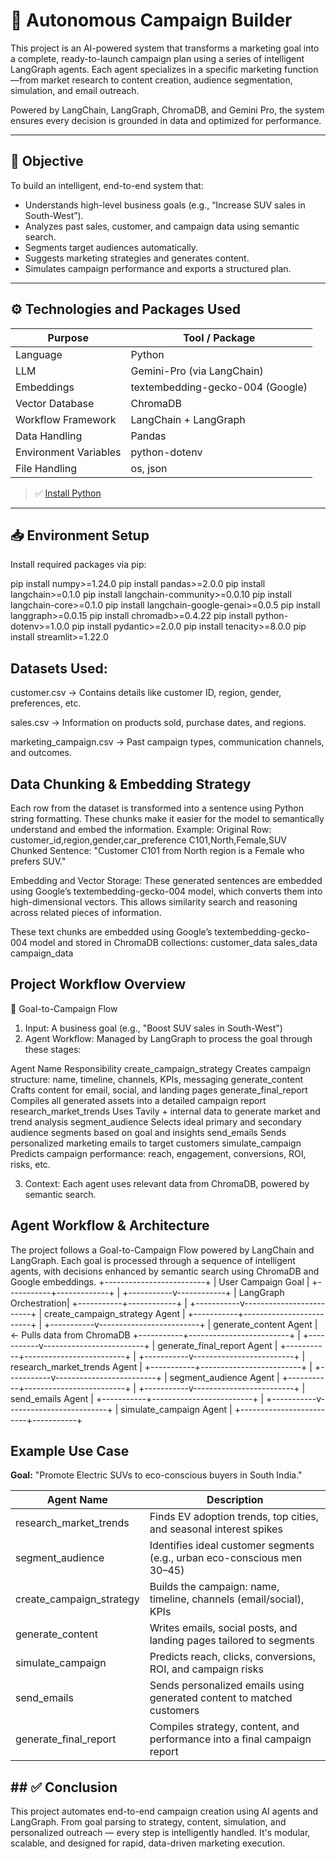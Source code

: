 # 🚀 Autonomous Campaign Builder
This project is an AI-powered system that transforms a marketing goal into a complete, ready-to-launch campaign plan using a series of intelligent LangGraph agents. Each agent specializes in a specific marketing function—from market research to content creation, audience segmentation, simulation, and email outreach.

Powered by LangChain, LangGraph, ChromaDB, and Gemini Pro, the system ensures every decision is grounded in data and optimized for performance.

---

## 📌 Objective

To build an intelligent, end-to-end system that:

- Understands high-level business goals (e.g., “Increase SUV sales in South-West”).
- Analyzes past sales, customer, and campaign data using semantic search.
- Segments target audiences automatically.
- Suggests marketing strategies and generates content.
- Simulates campaign performance and exports a structured plan.

---

## ⚙️ Technologies and Packages Used

| Purpose                | Tool / Package                  |
|------------------------|---------------------------------|
| Language               | Python                          |
| LLM                    | Gemini-Pro (via LangChain)      |
| Embeddings             | textembedding-gecko-004 (Google)|
| Vector Database        | ChromaDB                        |
| Workflow Framework     | LangChain + LangGraph           |
| Data Handling          | Pandas                          |
| Environment Variables  | python-dotenv                   |
| File Handling          | os, json                        |

> ✅ [Install Python](https://www.python.org/downloads/)

---

## 📥 Environment Setup

Install required packages via pip:

pip install numpy>=1.24.0
pip install pandas>=2.0.0
pip install langchain>=0.1.0
pip install langchain-community>=0.0.10
pip install langchain-core>=0.1.0
pip install langchain-google-genai>=0.0.5
pip install langgraph>=0.0.15
pip install chromadb>=0.4.22
pip install python-dotenv>=1.0.0
pip install pydantic>=2.0.0
pip install tenacity>=8.0.0
pip install streamlit>=1.22.0

## Datasets Used:
customer.csv → Contains details like customer ID, region, gender, preferences, etc.

sales.csv → Information on products sold, purchase dates, and regions.

marketing_campaign.csv → Past campaign types, communication channels, and outcomes.

## Data Chunking & Embedding Strategy
Each row from the dataset is transformed into a sentence using Python string formatting. These chunks make it easier for the model to semantically understand and embed the information.
 Example:
Original Row:
customer_id,region,gender,car_preference
C101,North,Female,SUV
Chunked Sentence:
"Customer C101 from North region is a Female who prefers SUV."

Embedding and Vector Storage:
These generated sentences are embedded using Google’s textembedding-gecko-004 model, which converts them into high-dimensional vectors. This allows similarity search and reasoning across related pieces of information.

These text chunks are embedded using Google’s textembedding-gecko-004 model and stored in ChromaDB collections:
customer_data
sales_data
campaign_data

## Project Workflow Overview
🔄 Goal-to-Campaign Flow
1.	Input: A business goal (e.g., "Boost SUV sales in South-West")
2.	Agent Workflow: Managed by LangGraph to process the goal through these stages:

Agent Name	Responsibility
create_campaign_strategy	Creates campaign structure: name, timeline, channels, KPIs, messaging
generate_content	Crafts content for email, social, and landing pages
generate_final_report	Compiles all generated assets into a detailed campaign report
research_market_trends	Uses Tavily + internal data to generate market and trend analysis
segment_audience	Selects ideal primary and secondary audience segments based on goal and insights
send_emails	Sends personalized marketing emails to target customers
simulate_campaign	Predicts campaign performance: reach, engagement, conversions, ROI, risks, etc.


3.	Context: Each agent uses relevant data from ChromaDB, powered by semantic search.


## Agent Workflow & Architecture
The project follows a Goal-to-Campaign Flow powered by LangChain and LangGraph. Each goal is processed through a sequence of intelligent agents, with decisions enhanced by semantic search using ChromaDB and Google embeddings.
+-------------------------+
|  User Campaign Goal     |
+-----------+-------------+
            |
+-----------v------------+
| LangGraph Orchestration|
+-----------+------------+
            |
+-----------v-------------------------+
| create_campaign_strategy Agent      |
+-----------+-------------------------+
            |
+-----------v-------------------------+
| generate_content Agent              | ← Pulls data from ChromaDB
+-----------+-------------------------+
            |
+-----------v-------------------------+
| generate_final_report Agent         |
+-----------+-------------------------+
            |
+-----------v-------------------------+
| research_market_trends Agent        |
+-----------+-------------------------+
            |
+-----------v-------------------------+
| segment_audience Agent              |
+-----------+-------------------------+
            |
+-----------v-------------------------+
| send_emails Agent                   |
+-----------+-------------------------+
            |
+-----------v-------------------------+
| simulate_campaign Agent             |
+-------------------------+-----------+


## Example Use Case
**Goal:** "Promote Electric SUVs to eco-conscious buyers in South India."

| Agent Name               | Description                                                                 |
|--------------------------|-----------------------------------------------------------------------------|
| research_market_trends   | Finds EV adoption trends, top cities, and seasonal interest spikes         |
| segment_audience         | Identifies ideal customer segments (e.g., urban eco-conscious men 30–45)  |
| create_campaign_strategy | Builds the campaign: name, timeline, channels (email/social), KPIs        |
| generate_content         | Writes emails, social posts, and landing pages tailored to segments        |
| simulate_campaign        | Predicts reach, clicks, conversions, ROI, and campaign risks               |
| send_emails              | Sends personalized emails using generated content to matched customers      |
| generate_final_report    | Compiles strategy, content, and performance into a final campaign report   |

## ## ✅ Conclusion

This project automates end-to-end campaign creation using AI agents and LangGraph. From goal parsing to strategy, content, simulation, and personalized outreach — every step is intelligently handled. It's modular, scalable, and designed for rapid, data-driven marketing execution.
